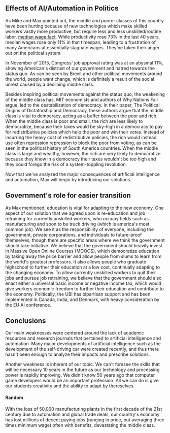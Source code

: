 ## Effects of AI/Automation in Politics
As Mike and Max pointed out, the middle and poorer classes of this country have been hurting because of new technologies which make skilled workers vastly more productive, but require less and less unskilled/routine labor. [median wage fact](http://www.epi.org/productivity-pay-gap/). While productivity rose 73% in the last 40 years, median wages rose only 11% in that timespan, leading to a frustration of many Americans at essentially stagnate wages. They've taken their anger out on the political system.

In November of 2015, Congress' job approval rating was at an abysmal 11%, showing American's distrust of our government and hatred towards the status quo. As can be seen by Brexit and other political movements around the world, people want change, which is definitely a result of the social unrest caused by a declining middle class.

Besides inspiring political movements against the status quo, the weakening of the middle class has, MIT economists and authors of Why Nations Fail argue, led to the destabilization of democracy. In their paper, The Political Origins of Dictatorship and Democracy, these authors argue that the middle class is vital to democracy, acting as a buffer between the poor and rich. When the middle class is poor and small, the rich are less likely to democratize, because their taxes would be sky-high in a democracy to pay for redistributive policies which help the poor and win their votes. Instead of incurring the heavy cost of redistributive policies, the rich would instead use often repression repression to block the poor from voting, as can be seen in the political history of South America countries. When the middle class is large and wealthy, however, the rich are very likely to democratize because they know in a democracy their taxes wouldn't be too high and they could forego the risk of a system-toppling revolution.

Now that we've analyzed the major consequences of artificial intelligence and automation, Max will begin by introducing our solutions.


## Government's role for easier transition
As Max mentioned, education is vital for adapting to the new economy. One aspect of our solution that we agreed upon is re-education and job retraining for currently unskilled workers, who occupy fields such as manufacturing and soon to be truck driving (which is america's most common job). We see it as the responsibility of everyone, including the government, private corporations, and individuals to future-proof themselves, though there are specific areas where we think the government should take initiative. We believe that the government should heavily invest in Massive Open Online Courses (MOOCS), which democratize education by taking away the price barrier and allow people from slums to learn from the world's greatest professors. It also allows people who graduate highschool to further their education at a low cost, continually adapting to the changing economy. To allow currently unskilled workers to quit their jobs and pursue job retraining, we believe that the government should also enact either a universal basic income or negative income tax, which would give workers economic freedom to further their education and contribute to the economy. Politically, the UBI has bipartisan support and has been implemented in Canada, India, and Denmark, with heavy consideration by the EU AI conference.  


## Conclusions
Our main weaknesses were centered around the lack of academic resources and research journals that pertained to artificial intelligence and automation. Many major developments of artificial intelligence such as the development of the self-driving car were created recently, and thus there hasn't been enough to analyze their impacts and prescribe solutions.

Another weakness is inherent of our topic. We can't foresee the skills that will be necessary 10 years in the future as our technology and processing power is rapidly improving. We didn't know 50 years ago that computer game developers would be an important profession. All we can do is give our students creativity and the ability to adapt by thereselves.   

#### Random
With the loss of 50,000 manufacturing plants in the first decade of the 21st century due to automation and global trade deals, our country's economy has lost millions of decent paying jobs (ranging in price, but averaging three times minimum wage) often with benefits, devastating the middle class.
